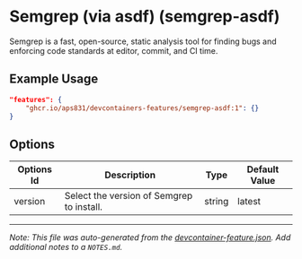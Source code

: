 

# Semgrep (via asdf) (semgrep-asdf)

Semgrep is a fast, open-source, static analysis tool for finding bugs and enforcing code standards at editor, commit, and CI time.

## Example Usage

```json
"features": {
    "ghcr.io/aps831/devcontainers-features/semgrep-asdf:1": {}
}
```

## Options

| Options Id | Description | Type | Default Value |
|-----|-----|-----|-----|
| version | Select the version of Semgrep to install. | string | latest |



---

_Note: This file was auto-generated from the [devcontainer-feature.json](https://github.com/aps831/devcontainers-features/blob/main/src/semgrep-asdf/devcontainer-feature.json).  Add additional notes to a `NOTES.md`._
